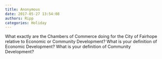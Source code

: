 ```yaml
---
title: Anonymous
date: 2017-05-27 13:54:08
authors: Ripp
categories: Holiday
---
```


 What exactly are the Chambers of Commerce doing for the City of Fairhope relative to Economic or Community Development? What is your definition of Economic Development? What is your definition of Community Development?